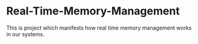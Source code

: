 # Real-Time-Memory-Management

This is project which manifests how real time memory management works in our systems.